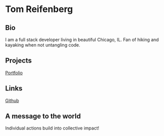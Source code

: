 # Tom Reifenberg

## Bio
I am a full stack developer living in beautiful Chicago, IL. Fan of hiking and kayaking when not untangling code.

## Projects
[Portfolio](https://tomreifenberg.dev)

## Links
[Github](https://github.com/tomreifenberg)

## A message to the world
Individual actions build into collective impact!

